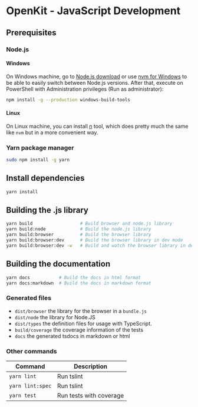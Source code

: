 # OpenKit - JavaScript Development

## Prerequisites

### Node.js

#### Windows

On Windows machine, go to [Node.js download](https://nodejs.org/en/download/) or use [nvm for Windows](https://github.com/coreybutler/nvm-windows) to be able to easily
switch between Node.js versions.
After that, execute on PowerShell with Administration privileges (Run as administrator):

```sh
npm install -g --production windows-build-tools
```

#### Linux

On Linux machine, you can install [n](https://github.com/tj/n) tool, which does pretty much the same
like `nvm` but in a more convenient way.

### Yarn package manager

```sh
sudo npm install -g yarn
```

## Install dependencies

```sh
yarn install
```

## Building the .js library

```sh
yarn build                  # Build browser and node.js library
yarn build:node             # Build the node.js library
yarn build:browser          # Build the browser library
yarn build:browser:dev      # Build the browser library in dev mode
yarn build:browser:dev -w   # Build and watch the browser library in dev mode
```

## Building the documentation

```sh
yarn docs           # Build the docs in html format
yarn docs:markdown  # Build the docs in markdown format
```

### Generated files

-   `dist/browser` the library for the browser in a `bundle.js`
-   `dist/node` the library for Node.JS
-   `dist/types` the definition files for usage with TypeScript.
-   `build/coverage` the coverage information of the tests
-   `docs` the generated tsdocs in markdown or html

### Other commands

| Command          | Description             |
| ---------------- | ----------------------- |
| `yarn lint`      | Run tslint              |
| `yarn lint:spec` | Run tslint              |
| `yarn test`      | Run tests with coverage |
